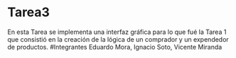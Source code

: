 # Tarea3
En esta Tarea se implementa una interfaz gráfica para lo que fué la Tarea 1 que consistió en la creación de la lógica de un comprador y un expendedor de productos.
#Integrantes
Eduardo Mora, Ignacio Soto, Vicente Miranda
